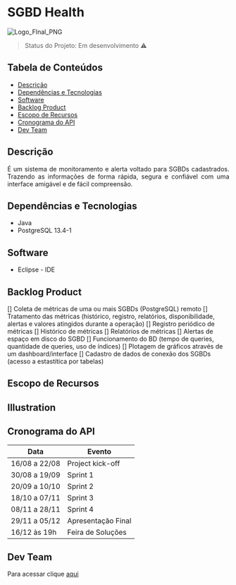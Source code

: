 # SGBD Health

![Logo_FInal_PNG](https://user-images.githubusercontent.com/89356780/132342537-613c29e1-5ee8-481c-b44a-c0ad4d29325d.png)

> Status do Projeto: Em desenvolvimento :warning:

## Tabela de Conteúdos

 * [Descrição](#descrição)
 * [Dependências e Tecnologias](#dependências-e-tecnologias)
 * [Software](#software)
 * [Backlog Product](#backlog-product)
 * [Escopo de Recursos](#escopo-de-recursos)
 * [Cronograma do API](#cronograma-do-api)
 * [Dev Team](dev-team)

## Descrição

<p align="justify">É um sistema de monitoramento e alerta voltado para SGBDs cadastrados. Trazendo as informações de forma rápida, segura e confiável com uma interface amigável e de fácil compreensão.

## Dependências e Tecnologias

 - Java
 - PostgreSQL 13.4-1

## Software 

 - Eclipse - IDE

## Backlog Product

 [] Coleta de métricas de uma ou mais SGBDs (PostgreSQL) remoto
 [] Tratamento das métricas (histórico, registro, relatórios, disponibilidade, alertas e valores atingidos durante a operação)
  [] Registro periódico de métricas 
  [] Histórico de métricas
  [] Relatórios de métricas
  [] Alertas de espaço em disco do SGBD
  [] Funcionamento do BD (tempo de queries, quantidade de queries, uso de índices)
 [] Plotagem de gráficos através de um dashboard/interface
 [] Cadastro de dados de conexão dos SGBDs (acesso a estastítica por tabelas)
 

## Escopo de Recursos

## Illustration 
 
## Cronograma do API
 
| Data | Evento |
| -------| --------- |
| 16/08 a 22/08 | Project kick-off |
| 30/08 a 19/09 | Sprint 1 |
| 20/09 a 10/10 | Sprint 2 |
| 18/10 a 07/11 | Sprint 3 |
| 08/11 a 28/11 | Sprint 4 |
| 29/11 a 05/12 | Apresentação Final |
| 16/12 às 19h | Feira de Soluções |

## Dev Team

Para acessar clique [aqui](https://github.com/DolphinDatabase/Database-Scan/wiki/DEV_TEAM) 




